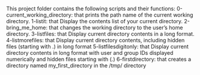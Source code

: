 This project folder contains the following scripts and their functions:
    0-current_working_directory: that prints the path name of the current working directory.
    1-listit: that Display the contents list of your current directory.
    2-bring_me_home: that changes the working directory to the user’s home directory.
    3-listfiles: that Display current directory contents in a long format.
    4-listmorefiles: that Display current directory contents, including hidden files (starting with .) in long format
    5-listfilesdigitonly: that Display current directory contents in long format with user and group IDs displayed numerically and hidden files starting     with (.)
    6-firstdirectory: that  creates a directory named my_first_directory in the /tmp/ directory
